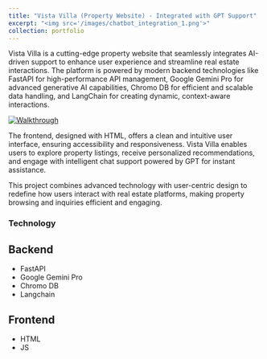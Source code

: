 ```yaml
---
title: "Vista Villa (Property Website) - Integrated with GPT Support"
excerpt: "<img src='/images/chatbot_integration_1.png'>"
collection: portfolio
---
```


Vista Villa is a cutting-edge property website that seamlessly integrates AI-driven support to enhance user experience and streamline real estate interactions. The platform is powered by modern backend technologies like FastAPI for high-performance API management, Google Gemini Pro for advanced generative AI capabilities, Chromo DB for efficient and scalable data handling, and LangChain for creating dynamic, context-aware interactions.

[![Walkthrough](https://img.youtube.com/vi/O7lW0pnwDPY/0.jpg)](https://www.youtube.com/watch?v=O7lW0pnwDPY)


The frontend, designed with HTML, offers a clean and intuitive user interface, ensuring accessibility and responsiveness. Vista Villa enables users to explore property listings, receive personalized recommendations, and engage with intelligent chat support powered by GPT for instant assistance.

This project combines advanced technology with user-centric design to redefine how users interact with real estate platforms, making property browsing and inquiries efficient and engaging.

### Technology
## Backend
- FastAPI
- Google Gemini Pro
- Chromo DB
- Langchain

## Frontend
- HTML
- JS

